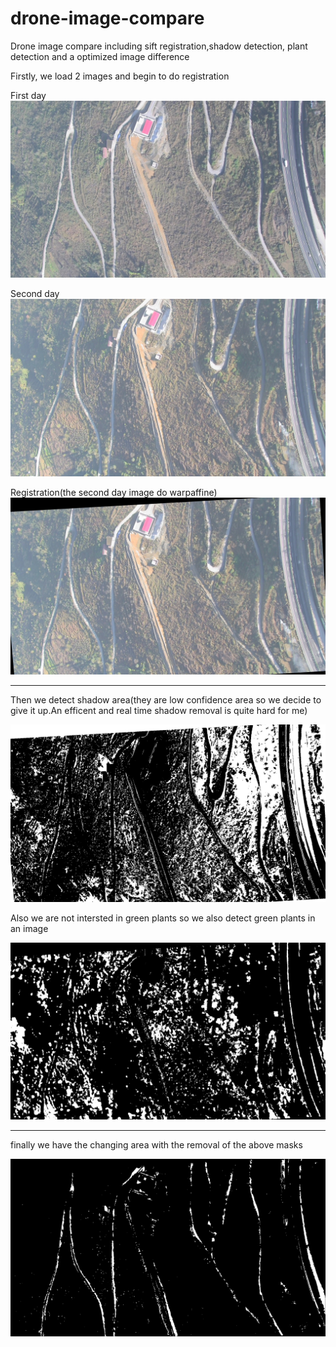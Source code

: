 # drone-image-compare
Drone image compare including sift registration,shadow detection, plant detection and a optimized image difference


Firstly, we load 2 images and begin to do registration

First day
![Image description](https://github.com/FrostMonarch95/drone-image-compare/blob/master/2997.jpg)

Second day
![Image description](https://github.com/FrostMonarch95/drone-image-compare/blob/master/3996.jpg)

Registration(the second day image do warpaffine)
![Image description](https://github.com/FrostMonarch95/drone-image-compare/blob/master/aligned.jpg)
****
Then we detect shadow area(they are low confidence area so we decide to give it up.An efficent and real time shadow removal is quite hard for me)

![Image description](https://github.com/FrostMonarch95/drone-image-compare/blob/master/shadow_mask.jpg)

Also we are not intersted in green plants so we also detect green plants in an image

![Image description](https://github.com/FrostMonarch95/drone-image-compare/blob/master/green_mask.jpg)
****
finally we have the changing area with the removal of the above masks

![Image description](https://github.com/FrostMonarch95/drone-image-compare/blob/master/minmax_after_threshold_and_mask.jpg)
